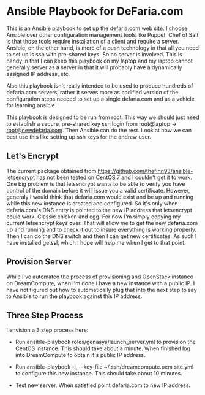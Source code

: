 # Ansible Playbook for DeFaria.com 
This is an Ansible playbook to set up the defaria.com web site. I choose Ansible
over other configuration management tools like Puppet, Chef of Salt is that 
those tools require installation of a client and require a server. Ansible, on
the other hand, is more of a push technology in that all you need to set up is
ssh with pre-shared keys. So no server is involved. This is handy in that I can
keep this playbook on my laptop and my laptop cannot generally server as a 
server in that it will probably have a dynamically assigned IP address, etc.

Also this playbook isn't really intended to be used to produce hundreds of
defaria.com servers, rather it serves more as codified version of the 
configuration steps needed to set up a single defaria.com and as a vehicle for
learning ansible.

This playbook is designed to be run from root. This way we should just need to
establish a secure, pre-shared key ssh login from root@laptop ->
root@newdefaria.com. Then Ansible can do the rest. Look at how we can best use
this like setting up ssh keys for the andrew user.

## Let's Encrypt

The current package obtained from https://github.com/thefinn93/ansible-letsencrypt
has not been tested on CentOS 7 and I couldn't get it to work. One big problem is
that letsencrypt wants to be able to verify you have control of the domain before
it will issue you a valid certificate. However, generaly I would think that
defaria.com would exist and be up and running while this new instance is created
and configured. So it's only when defaria.com's DNS entry is pointed to the new
IP address that letsencrypt could work. Classic chicken and egg. For now I'm 
simply copying my current letsencrypt keys over. That will allow me to get the
new defaria.com up and running and to check it out to insure everything is working
properly. Then I can do the DNS switch and then I can get new certificates. As
such I have installed getssl, which I hope will help me when I get to that point.

## Provision Server

While I've automated the process of provisioning and OpenStack instance on
DreamCompute, when I'm done I have a new instance with a public IP. I have not
figured out how to automatically plug that into the next step to say to Ansible
to run the playbook against this IP address.

## Three Step Process

I envision a 3 step process here:

* Run ansible-playbook roles/genasys/launch_server.yml to provision the CentOS
  instance. This should take about a minute. When finished log into DreamCompute
  to obtain it's public IP address.

* Run ansible-playbook -i<IP>, --key-file ~/.ssh/dreamcompute.pem site.yml to 
  configure this new instance. This should take about 10 minutes.

* Test new server. When satisfied point defaria.com to new IP address.
